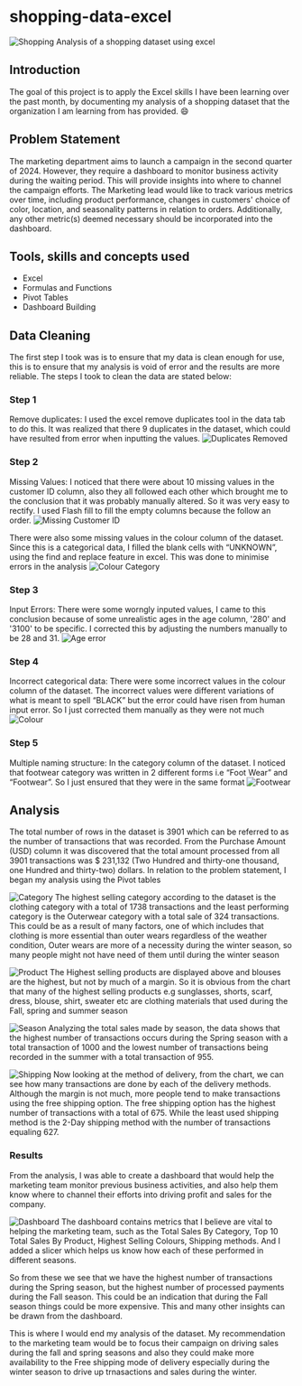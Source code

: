 # shopping-data-excel
![Shopping](shopping.jpg)
Analysis of a shopping dataset using excel

## Introduction
The goal of this project is to apply the Excel skills I have been learning over the past month, by documenting my analysis of a shopping dataset that the organization I am learning from has provided. :smile:

## Problem Statement
The marketing department aims to launch a campaign in the second quarter of 2024. However, they require a dashboard to monitor business activity during the waiting period. This will provide insights into where to channel the campaign efforts. The Marketing lead would like to track various metrics over time, including product performance, changes in customers' choice of color, location, and seasonality patterns in relation to orders. Additionally, any other metric(s) deemed necessary should be incorporated into the dashboard.

## Tools, skills and concepts used
- Excel
- Formulas and Functions
- Pivot Tables
- Dashboard Building

## Data Cleaning
The first step I took was is to ensure that my data is clean enough for use, this is to ensure that my analysis is void of error and the results are more reliable. The steps I took to clean the data are stated below:

### Step 1
Remove duplicates: I used the excel remove duplicates tool in the data tab to do this. It was realized that there 9 duplicates in the dataset, which could have resulted from error when inputting the values. 
![Duplicates Removed](removeduplicates.png)

### Step 2
Missing Values: I noticed that there were about 10 missing values in the customer ID column, also they all followed each other which brought me to the conclusion that it was probably manually altered. So it was very easy to rectify. I used Flash fill to fill the empty columns because the follow an order.
![Missing Customer ID](missingcustomerid.png)

There were also some missing values in the colour column of the dataset. Since this is a categorical data, I filled the blank cells with “UNKNOWN”, using the find and replace feature in excel. This was done to minimise errors in the analysis
![Colour Category](colourcategoryblanks.png)

### Step 3
Input Errors: There were some worngly inputed values, I came to this conclusion because of some unrealistic ages in the age column, '280' and '3100' to be specific. I corrected this by adjusting the numbers manually to be 28 and 31. 
![Age error](agenumericalerror.png)

### Step 4
Incorrect categorical data: There were some incorrect values in the colour column of the dataset. The incorrect values were different variations of what is meant to spell “BLACK” but the error could have risen from human input error. So I just corrected them manually as they were not much
![Colour](colourcategory.png)

### Step 5 
Multiple naming structure: In the category column of the dataset. I noticed that footwear category was written in 2 different forms i.e “Foot Wear” and “Footwear”. So I just ensured that they were in the same format
![Footwear](footwearcategory.png)

## Analysis
The total number of rows in the dataset is 3901 which can be referred to as the number of transactions that was recorded. From the Purchase Amount (USD) column it was discovered that the total amount processed from all 3901 transactions was $ 231,132 (Two Hundred and thirty-one thousand, one Hundred and thirty-two) dollars. 
In relation to the problem statement, I began my analysis using the Pivot tables

![Category](TransactionByCategory.png)
The highest selling category according to the dataset is the clothing category with a total of 1738 transactions and the least performing category is the Outerwear category with a total sale of 324 transactions. This could be as a result of many factors, one of which includes that clothing is more essential than outer wears regardless of the weather condition, Outer wears are more of a necessity during the winter season, so many people might not have need of them until during the winter season

![Product](TransactionByProduct.png)
The Highest selling products are displayed above and blouses are the highest, but not by much of a margin. So it is obvious from the chart that many of the highest selling products e.g sunglasses, shorts, scarf, dress, blouse, shirt, sweater etc are clothing materials that used during the Fall, spring and summer season 

![Season](TransactionBySeason.png)
Analyzing the total sales made by season, the data shows that the highest number of transactions occurs during the Spring season with a total transaction of 1000 and the lowest number of transactions being recorded in the summer with a total transaction of 955.

![Shipping](TransactionByShipping.png)
Now looking at the method of delivery, from the chart, we can see how many transactions are done by each of the delivery methods. Although the margin is not much, more people tend to make transactions using the free shipping option. The free shipping option has the highest number of transactions with a total of 675. While the least used shipping method is the 2-Day shipping method with the number of transactions equaling 627. 

### Results
From the analysis, I was able to create a dashboard that would help the marketing team monitor previous business activities, and also help them know where to channel their efforts into driving profit and sales for the company.

![Dashboard](Dashboard.png)
The dashboard contains metrics that I believe are vital to helping the marketing team, such as the Total Sales By Category, Top 10 Total Sales By Product, Highest Selling Colours, Shipping methods. And I added a slicer which helps us know how each of these performed in different seasons.


So from these we see that we have the highest number of transactions during the Spring season, but the highest number of processed payments during the Fall season. This could be an indication that during the Fall season things could be more expensive. This and many other insights can be drawn from the dashboard. 

This is where I would end my analysis of the dataset. My recommendation to the marketing team would be to focus their campaign on driving sales during the fall and spring seasons and also they could make more availability to the Free shipping  mode of delivery especially during the winter season to drive up trnasactions and sales during the winter. 
